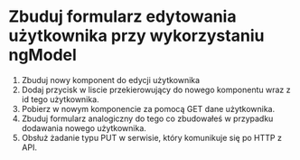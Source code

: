 # Zbuduj formularz edytowania użytkownika przy wykorzystaniu ngModel

1. Zbuduj nowy komponent do edycji użytkownika
2. Dodaj przycisk w liscie przekierowujący do nowego komponentu wraz z id tego użytkownika.
3. Pobierz w nowym komponencie za pomocą GET dane użytkownika.
4. Zbuduj formularz analogiczny do tego co zbudowałeś w przypadku dodawania nowego użytkownika.
5. Obsłuż żadanie typu PUT w serwisie, który komunikuje się po HTTP z API.
